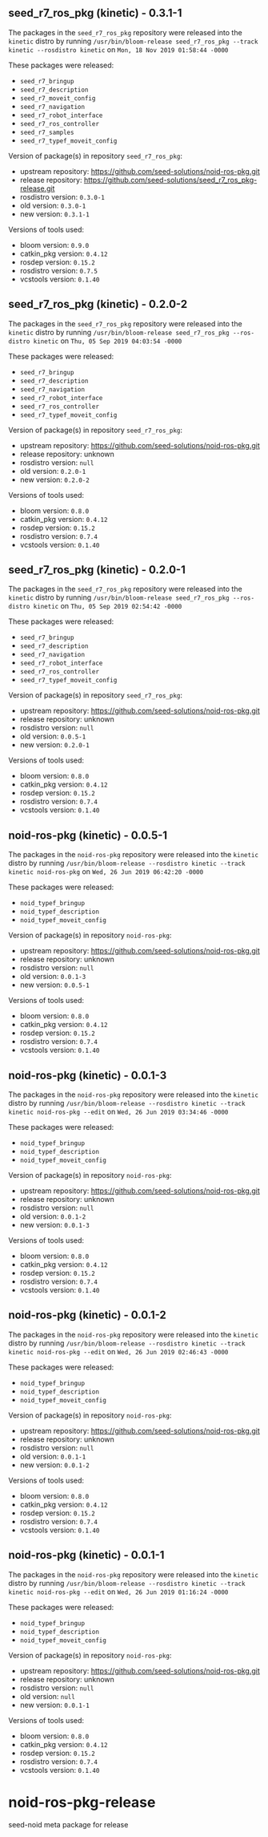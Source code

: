 ## seed_r7_ros_pkg (kinetic) - 0.3.1-1

The packages in the `seed_r7_ros_pkg` repository were released into the `kinetic` distro by running `/usr/bin/bloom-release seed_r7_ros_pkg --track kinetic --rosdistro kinetic` on `Mon, 18 Nov 2019 01:58:44 -0000`

These packages were released:
- `seed_r7_bringup`
- `seed_r7_description`
- `seed_r7_moveit_config`
- `seed_r7_navigation`
- `seed_r7_robot_interface`
- `seed_r7_ros_controller`
- `seed_r7_samples`
- `seed_r7_typef_moveit_config`

Version of package(s) in repository `seed_r7_ros_pkg`:

- upstream repository: https://github.com/seed-solutions/noid-ros-pkg.git
- release repository: https://github.com/seed-solutions/seed_r7_ros_pkg-release.git
- rosdistro version: `0.3.0-1`
- old version: `0.3.0-1`
- new version: `0.3.1-1`

Versions of tools used:

- bloom version: `0.9.0`
- catkin_pkg version: `0.4.12`
- rosdep version: `0.15.2`
- rosdistro version: `0.7.5`
- vcstools version: `0.1.40`


## seed_r7_ros_pkg (kinetic) - 0.2.0-2

The packages in the `seed_r7_ros_pkg` repository were released into the `kinetic` distro by running `/usr/bin/bloom-release seed_r7_ros_pkg --ros-distro kinetic` on `Thu, 05 Sep 2019 04:03:54 -0000`

These packages were released:
- `seed_r7_bringup`
- `seed_r7_description`
- `seed_r7_navigation`
- `seed_r7_robot_interface`
- `seed_r7_ros_controller`
- `seed_r7_typef_moveit_config`

Version of package(s) in repository `seed_r7_ros_pkg`:

- upstream repository: https://github.com/seed-solutions/noid-ros-pkg.git
- release repository: unknown
- rosdistro version: `null`
- old version: `0.2.0-1`
- new version: `0.2.0-2`

Versions of tools used:

- bloom version: `0.8.0`
- catkin_pkg version: `0.4.12`
- rosdep version: `0.15.2`
- rosdistro version: `0.7.4`
- vcstools version: `0.1.40`


## seed_r7_ros_pkg (kinetic) - 0.2.0-1

The packages in the `seed_r7_ros_pkg` repository were released into the `kinetic` distro by running `/usr/bin/bloom-release seed_r7_ros_pkg --ros-distro kinetic` on `Thu, 05 Sep 2019 02:54:42 -0000`

These packages were released:
- `seed_r7_bringup`
- `seed_r7_description`
- `seed_r7_navigation`
- `seed_r7_robot_interface`
- `seed_r7_ros_controller`
- `seed_r7_typef_moveit_config`

Version of package(s) in repository `seed_r7_ros_pkg`:

- upstream repository: https://github.com/seed-solutions/noid-ros-pkg.git
- release repository: unknown
- rosdistro version: `null`
- old version: `0.0.5-1`
- new version: `0.2.0-1`

Versions of tools used:

- bloom version: `0.8.0`
- catkin_pkg version: `0.4.12`
- rosdep version: `0.15.2`
- rosdistro version: `0.7.4`
- vcstools version: `0.1.40`


## noid-ros-pkg (kinetic) - 0.0.5-1

The packages in the `noid-ros-pkg` repository were released into the `kinetic` distro by running `/usr/bin/bloom-release --rosdistro kinetic --track kinetic noid-ros-pkg` on `Wed, 26 Jun 2019 06:42:20 -0000`

These packages were released:
- `noid_typef_bringup`
- `noid_typef_description`
- `noid_typef_moveit_config`

Version of package(s) in repository `noid-ros-pkg`:

- upstream repository: https://github.com/seed-solutions/noid-ros-pkg.git
- release repository: unknown
- rosdistro version: `null`
- old version: `0.0.1-3`
- new version: `0.0.5-1`

Versions of tools used:

- bloom version: `0.8.0`
- catkin_pkg version: `0.4.12`
- rosdep version: `0.15.2`
- rosdistro version: `0.7.4`
- vcstools version: `0.1.40`


## noid-ros-pkg (kinetic) - 0.0.1-3

The packages in the `noid-ros-pkg` repository were released into the `kinetic` distro by running `/usr/bin/bloom-release --rosdistro kinetic --track kinetic noid-ros-pkg --edit` on `Wed, 26 Jun 2019 03:34:46 -0000`

These packages were released:
- `noid_typef_bringup`
- `noid_typef_description`
- `noid_typef_moveit_config`

Version of package(s) in repository `noid-ros-pkg`:

- upstream repository: https://github.com/seed-solutions/noid-ros-pkg.git
- release repository: unknown
- rosdistro version: `null`
- old version: `0.0.1-2`
- new version: `0.0.1-3`

Versions of tools used:

- bloom version: `0.8.0`
- catkin_pkg version: `0.4.12`
- rosdep version: `0.15.2`
- rosdistro version: `0.7.4`
- vcstools version: `0.1.40`


## noid-ros-pkg (kinetic) - 0.0.1-2

The packages in the `noid-ros-pkg` repository were released into the `kinetic` distro by running `/usr/bin/bloom-release --rosdistro kinetic --track kinetic noid-ros-pkg --edit` on `Wed, 26 Jun 2019 02:46:43 -0000`

These packages were released:
- `noid_typef_bringup`
- `noid_typef_description`
- `noid_typef_moveit_config`

Version of package(s) in repository `noid-ros-pkg`:

- upstream repository: https://github.com/seed-solutions/noid-ros-pkg.git
- release repository: unknown
- rosdistro version: `null`
- old version: `0.0.1-1`
- new version: `0.0.1-2`

Versions of tools used:

- bloom version: `0.8.0`
- catkin_pkg version: `0.4.12`
- rosdep version: `0.15.2`
- rosdistro version: `0.7.4`
- vcstools version: `0.1.40`


## noid-ros-pkg (kinetic) - 0.0.1-1

The packages in the `noid-ros-pkg` repository were released into the `kinetic` distro by running `/usr/bin/bloom-release --rosdistro kinetic --track kinetic noid-ros-pkg --edit` on `Wed, 26 Jun 2019 01:16:24 -0000`

These packages were released:
- `noid_typef_bringup`
- `noid_typef_description`
- `noid_typef_moveit_config`

Version of package(s) in repository `noid-ros-pkg`:

- upstream repository: https://github.com/seed-solutions/noid-ros-pkg.git
- release repository: unknown
- rosdistro version: `null`
- old version: `null`
- new version: `0.0.1-1`

Versions of tools used:

- bloom version: `0.8.0`
- catkin_pkg version: `0.4.12`
- rosdep version: `0.15.2`
- rosdistro version: `0.7.4`
- vcstools version: `0.1.40`


# noid-ros-pkg-release
seed-noid meta package for release
